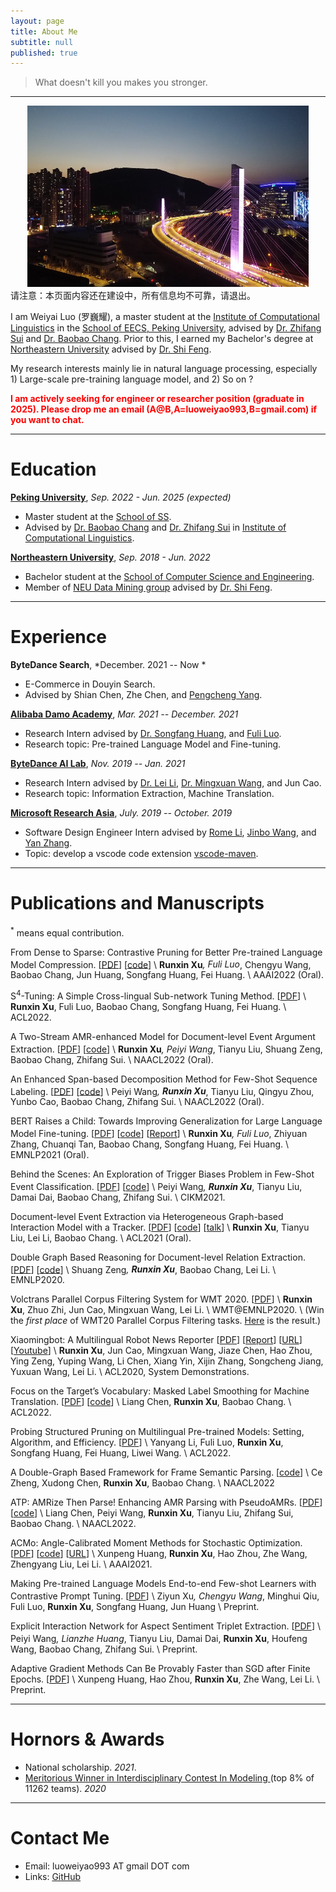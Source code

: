 ```yaml
---
layout: page
title: About Me
subtitle: null
published: true
---
```





> What doesn't kill you makes you stronger.

----------------------------

<!-- <img align="left" src="/img/DJI_0500.jpg" height="290" width="240" style="margin-right:50px;border:4px solid #ddd;border-radius:4px"> -->

<div align=center>
<img src="/img/DJI_0500.JPG" height="290" width="450">
</div>
请注意：本页面内容还在建设中，所有信息均不可靠，请退出。

I am Weiyai Luo (罗巍耀), a master student at the [Institute of Computational Linguistics](https://icl.pku.edu.cn/) in the [School of EECS, Peking University](https://eecs.pku.edu.cn/), advised by [Dr. Zhifang Sui](https://icl.pku.edu.cn/cy/szf/ywb/index.htm) and [Dr. Baobao Chang](https://icl.pku.edu.cn/cy/cbb/index.htm). Prior to this, I earned my Bachelor's degree at [Northeastern University](https://www.neu.edu.cn) advised by [Dr. Shi Feng](http://faculty.neu.edu.cn/fengshi/).

My research interests mainly lie in natural language processing, especially 1) Large-scale pre-training language model, and 2)  So on ?

<font color=red ><b> I am actively seeking for engineer or researcher position (graduate in 2025). Please drop me an email (A@B,A=luoweiyao993,B=gmail.com) if you want to chat.</b></font>

----------------------------

# Education

[**Peking University**](https://www.pku.edu.cn/), *Sep. 2022 - Jun. 2025 (expected)*

- Master student at the [School of SS](https://ss.pku.edu.cn/).
- Advised by [Dr. Baobao Chang](https://icl.pku.edu.cn/cy/cbb/index.htm) and [Dr. Zhifang Sui](https://icl.pku.edu.cn/cy/szf/ywb/index.htm) in [Institute of Computational Linguistics](https://icl.pku.edu.cn/).

[**Northeastern University**](https://www.neu.edu.cn/), *Sep. 2018 - Jun. 2022*

- Bachelor student at the [School of Computer Science and Engineering](http://www.cse.neu.edu.cn/).
- Member of [NEU Data Mining group](https://neu-datamining.github.io/) advised by [Dr. Shi Feng](http://faculty.neu.edu.cn/fengshi/).

----------------------------

# Experience

**ByteDance Search**, *December. 2021 -- Now *

- E-Commerce in Douyin Search.
- Advised by Shian Chen, Zhe Chen, and [Pengcheng Yang](https://dblp.org/pid/140/6685.html).

[**Alibaba Damo Academy**](https://damo.alibaba.com/), *Mar. 2021 -- December. 2021*

- Research Intern advised by [Dr. Songfang Huang](https://www.linkedin.com/in/songfang), and [Fuli Luo](https://luofuli.github.io).
- Research topic: Pre-trained Language Model and Fine-tuning.

[**ByteDance AI Lab**](https://ailab.bytedance.com), *Nov. 2019 -- Jan. 2021*

- Research Intern advised by [Dr. Lei Li](https://lileicc.github.io), [Dr. Mingxuan Wang](https://mingxuan.github.io), and Jun Cao.
- Research topic: Information Extraction, Machine Translation.

[**Microsoft Research Asia**](https://www.microsoftpartnercommunity.com/t5/Cloud-AI/ct-p/cloud-ai), *July. 2019 -- October. 2019*

- Software Design Engineer Intern advised by [Rome Li](https://github.com/akaroml), [Jinbo Wang](https://github.com/testforstephen), and [Yan Zhang](https://github.com/Eskibear).
- Topic: develop a vscode code extension [vscode-maven](https://github.com/microsoft/vscode-maven/graphs/contributors).

----------------------------

# Publications and Manuscripts

<sup>*</sup> means equal contribution.

From Dense to Sparse: Contrastive Pruning for Better Pre-trained Language Model Compression. \[[PDF](https://arxiv.org/abs/2112.07198)\] \[[code](https://github.com/RunxinXu/ContrastivePruning)\] \\
**Runxin Xu**<sup>*</sup>, Fuli Luo<sup>*</sup>, Chengyu Wang, Baobao Chang, Jun Huang, Songfang Huang, Fei Huang. \\
AAAI2022 (Oral).

S<sup>4</sup>-Tuning: A Simple Cross-lingual Sub-network Tuning Method. \[[PDF](https://aclanthology.org/2022.acl-short.58.pdf)\] \\
**Runxin Xu**, Fuli Luo, Baobao Chang, Songfang Huang, Fei Huang. \\
ACL2022.

A Two-Stream AMR-enhanced Model for Document-level Event Argument Extraction. \[[PDF](https://arxiv.org/pdf/2205.00241.pdf)\] \[[code](https://github.com/RunxinXu/TSAR)\] \\
**Runxin Xu**<sup>*</sup>, Peiyi Wang<sup>*</sup>, Tianyu Liu, Shuang Zeng, Baobao Chang, Zhifang Sui. \\
NAACL2022 (Oral).

An Enhanced Span-based Decomposition Method for Few-Shot Sequence Labeling.  \[[PDF](https://arxiv.org/pdf/2109.13023.pdf)\] \[[code](https://github.com/Wangpeiyi9979/ESD)\] \\
Peiyi Wang<sup>*</sup>, **Runxin Xu**<sup>*</sup>, Tianyu Liu, Qingyu Zhou, Yunbo Cao, Baobao Chang, Zhifang Sui. \\
NAACL2022 (Oral).

BERT Raises a Child: Towards Improving Generalization for Large Language Model Fine-tuning. \[[PDF](https://aclanthology.org/2021.emnlp-main.749.pdf)\] \[[code](https://github.com/RunxinXu/ChildTuning)\] \[[Report](https://mp.weixin.qq.com/s/zO0RSVeUOxnYece-ZORV6w)\] \\
**Runxin Xu**<sup>*</sup>, Fuli Luo<sup>*</sup>, Zhiyuan Zhang, Chuanqi Tan, Baobao Chang, Songfang Huang, Fei Huang. \\
EMNLP2021 (Oral).

Behind the Scenes: An Exploration of Trigger Biases Problem in Few-Shot Event Classification. \[[PDF](https://dl.acm.org/doi/pdf/10.1145/3459637.3482236)\] \[[code](https://github.com/Wangpeiyi9979/Behind-the-Scenes)\] \\
Peiyi Wang<sup>*</sup>, **Runxin Xu**<sup>*</sup>, Tianyu Liu, Damai Dai, Baobao Chang, Zhifang Sui. \\
CIKM2021.

Document-level Event Extraction via Heterogeneous Graph-based Interaction Model with a Tracker. \[[PDF](https://aclanthology.org/2021.acl-long.274.pdf)\] \[[code](https://github.com/RunxinXu/GIT)\] \[[talk](https://www.bilibili.com/video/BV1sf4y1N7Hq)\] \\
**Runxin Xu**, Tianyu Liu, Lei Li, Baobao Chang. \\
ACL2021 (Oral).

Double Graph Based Reasoning for Document-level Relation Extraction. \[[PDF](https://www.aclweb.org/anthology/2020.emnlp-main.127.pdf)\] \[[code](https://github.com/DreamInvoker/GAIN)\] \\
Shuang Zeng<sup>*</sup>, **Runxin Xu**<sup>*</sup>, Baobao Chang, Lei Li. \\
EMNLP2020.

Volctrans Parallel Corpus Filtering System for WMT 2020. \[[PDF](http://www.statmt.org/wmt20/pdf/2020.wmt-1.112.pdf)\] \\
**Runxin Xu**, Zhuo Zhi, Jun Cao, Mingxuan Wang, Lei Li. \\
WMT@EMNLP2020. \\
(Win the *first place* of WMT20 Parallel Corpus Filtering tasks. [Here](https://www.statmt.org/wmt20/pdf/2020.wmt-1.78.pdf) is the result.)

Xiaomingbot: A Multilingual Robot News Reporter \[[PDF](https://www.aclweb.org/anthology/2020.acl-demos.1.pdf)\] \[[Report](https://syncedreview.com/2020/07/21/meet-bytedance-ais-xiaomingbot-worlds-first-multilingual-and-multimodal-ai-news-agent)\] \[[URL](https://xiaomingbot.github.io)\] \[[Youtube](https://www.youtube.com/watch?v=zNfaj_DV6-E)\] \\
**Runxin Xu**, Jun Cao, Mingxuan Wang, Jiaze Chen, Hao Zhou, Ying Zeng, Yuping Wang, Li Chen, Xiang Yin, Xijin Zhang, Songcheng Jiang, Yuxuan Wang, Lei Li. \\
ACL2020, System Demonstrations.

Focus on the Target’s Vocabulary: Masked Label Smoothing for Machine Translation. \[[PDF](https://arxiv.org/pdf/2203.02889.pdf)\] \[[code](https://github.com/PKUnlp-icler/MLS)\] \\
Liang Chen, **Runxin Xu**, Baobao Chang. \\
ACL2022.

Probing Structured Pruning on Multilingual Pre-trained Models: Setting, Algorithm, and Efficiency. \[[PDF](https://arxiv.org/pdf/2204.02601.pdf)\] \\
Yanyang Li, Fuli Luo, **Runxin Xu**, Songfang Huang, Fei Huang, Liwei Wang. \\
ACL2022.

A Double-Graph Based Framework for Frame Semantic Parsing. \[[code](https://github.com/Zce1112zslx/KID)\] \\
Ce Zheng, Xudong Chen, **Runxin Xu**, Baobao Chang. \\
NAACL2022

ATP: AMRize Then Parse! Enhancing AMR Parsing with PseudoAMRs.  \[[PDF](https://arxiv.org/pdf/2204.08875.pdf)\] \[[code](https://github.com/chenllliang/ATP)\] \\
Liang Chen, Peiyi Wang, **Runxin Xu**, Tianyu Liu, Zhifang Sui, Baobao Chang. \\
NAACL2022.

ACMo: Angle-Calibrated Moment Methods for Stochastic Optimization. \[[PDF](https://ojs.aaai.org/index.php/AAAI/article/view/16959)\] \[[code](https://github.com/Xunpeng746/ACMo)\] \[[URL](https://xunpeng746.github.io/projects/ACMo/ACMo.html)\] \\
Xunpeng Huang, **Runxin Xu**, Hao Zhou, Zhe Wang, Zhengyang Liu, Lei Li. \\
AAAI2021.

Making Pre-trained Language Models End-to-end Few-shot Learners with Contrastive Prompt Tuning. \[[PDF](https://arxiv.org/pdf/2204.00166.pdf)\] \\
Ziyun Xu<sup>*</sup>, Chengyu Wang<sup>*</sup>, Minghui Qiu, Fuli Luo, **Runxin Xu**, Songfang Huang, Jun Huang \\
Preprint.

Explicit Interaction Network for Aspect Sentiment Triplet Extraction. \[[PDF](https://arxiv.org/pdf/2106.11148.pdf)\] \\
Peiyi Wang<sup>*</sup>, Lianzhe Huang<sup>*</sup>, Tianyu Liu, Damai Dai, **Runxin Xu**, Houfeng Wang, Baobao Chang, Zhifang Sui. \\
Preprint.

Adaptive Gradient Methods Can Be Provably Faster than SGD after Finite Epochs. \[[PDF](https://arxiv.org/pdf/2006.07037.pdf)\] \\
Xunpeng Huang, Hao Zhou, **Runxin Xu**, Zhe Wang, Lei Li. \\
Preprint.

----------------------------

# Hornors & Awards

<!-- - National scholarship, *December 2021*
- Outstanding Graduates in Shanghai Jiao Tong University, *June 2020*
- National scholarship, *December 2019*
- B-class scholarship in Shanghai Jiao Tong University, *December 2019*
- [Cyrus Tang Scholarship](http://www.tangfoundation.org.cn/), *December 2019*
- National scholarship, *December 2018*
- A-class scholarship in Shanghai Jiao Tong University (top 1 in the major), *December 2018*
- [Cyrus Tang Scholarship](http://www.tangfoundation.org.cn/), *December 2018*
- [Meritorious Winner in Interdisciplinary Contest In Modeling ](https://www.comap.com/undergraduate/contests/)(top 8% of 11262 teams), *March 2018*
- [Arawana scholarship](https://jjh.jinlongyu.cn/project/index.aspx?NC=105003002), *December 2017*
- B-class scholarship in Shanghai Jiao Tong University, *December 2017* -->

<!-- - National scholarship.  *2018*, *2019*, *2021*.
- Outstanding Graduates in Shanghai Jiao Tong University.  *2020*
- A-class scholarship in Shanghai Jiao Tong University (top 1 in the major). *2018*.
- B-class scholarship in Shanghai Jiao Tong University.  *2017*, *2019*.
- [Cyrus Tang Scholarship](http://www.tangfoundation.org.cn/). *2018*, *2019*
- [Arawana scholarship](https://jjh.jinlongyu.cn/project/index.aspx?NC=105003002).  *2017*.
- [Meritorious Winner in Interdisciplinary Contest In Modeling ](https://www.comap.com/undergraduate/contests/)(top 8% of 11262 teams).  *2018* -->

- National scholarship.  *2021*.
- [Meritorious Winner in Interdisciplinary Contest In Modeling ](https://www.comap.com/undergraduate/contests/)(top 8% of 11262 teams).  *2020*

<!-- ----------------------------

# Academic Services

- Reviewer: EACL2021, ARR

 -->
----------------------------

# Contact Me

- Email: luoweiyao993 AT gmail DOT com
- Links: [GitHub](https://github.com/WeiyaoLuo)
